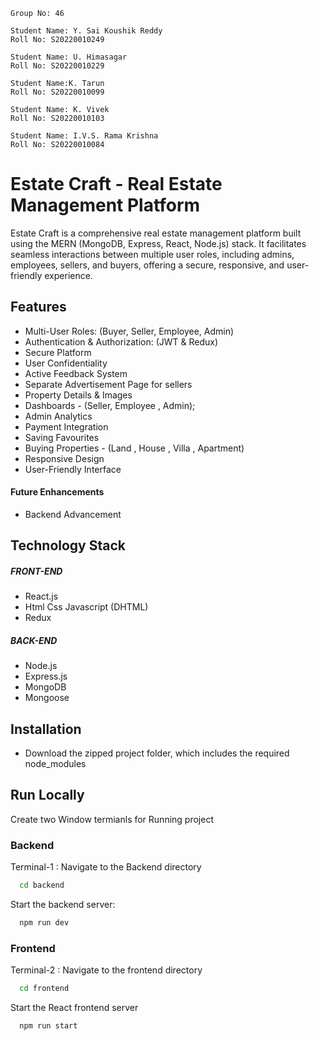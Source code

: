 
    Group No: 46
    
    Student Name: Y. Sai Koushik Reddy
    Roll No: S20220010249

    Student Name: U. Himasagar
    Roll No: S20220010229

    Student Name:K. Tarun
    Roll No: S20220010099

    Student Name: K. Vivek
    Roll No: S20220010103

    Student Name: I.V.S. Rama Krishna
    Roll No: S20220010084


# Estate Craft - Real Estate Management Platform

Estate Craft is a comprehensive real estate management platform built using the MERN (MongoDB, Express, React, Node.js) stack. It facilitates seamless interactions between multiple user roles, including admins, employees, sellers, and buyers, offering a secure, responsive, and user-friendly experience.


## Features

- Multi-User Roles: (Buyer, Seller, Employee, Admin)
- Authentication & Authorization: (JWT & Redux) 
- Secure Platform
- User Confidentiality
- Active Feedback System
- Separate Advertisement Page for sellers
- Property Details & Images
- Dashboards - (Seller, Employee , Admin);
- Admin Analytics 
- Payment Integration
- Saving Favourites
- Buying Properties - (Land , House , Villa , Apartment)
- Responsive Design
- User-Friendly Interface

#### Future Enhancements
- Backend Advancement

## Technology Stack

##### FRONT-END
- React.js
- Html Css Javascript (DHTML)
- Redux

##### BACK-END
- Node.js 
- Express.js
- MongoDB
- Mongoose


## Installation

- Download the zipped project folder, which includes the required node_modules


## Run Locally

Create two Window termianls for Running project

### Backend 
Terminal-1 : Navigate to the Backend directory

```bash
  cd backend
```
Start the backend server:

```bash
  npm run dev
```
### Frontend
Terminal-2 : Navigate to the frontend directory

```bash
  cd frontend
```

Start the React frontend server

```bash
  npm run start
```

